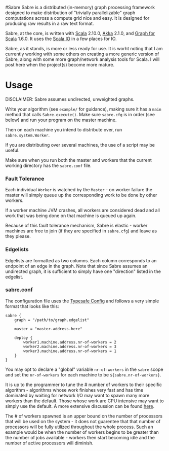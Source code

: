 #Sabre
Sabre is a distributed (in-memory) graph processing framework
designed to make distribution of "trivially parallelizable"
graph computations across a compute grid nice and easy. It
is designed for producing raw results in a raw text format.

Sabre, at the core, is written with 
[Scala](http://www.scala-lang.org/) 2.10.0,
[Akka](http://akka.io/) 2.1.0,
and [Graph for Scala](https://www.assembla.com/spaces/scala-graph/wiki) 1.6.0.
It uses the [Scala IO](http://jesseeichar.github.com/scala-io-doc/index.html)
in a few places for IO.

Sabre, as it stands, is more or less ready for use. It is worht noting 
that I am currently working with some others on creating a more generic version
of Sabre, along with some more graph/network analysis tools for Scala. I will
post here when the project(s) become more mature.

# Usage
DISCLAIMER: Sabre assumes undirected, unweighted graphs.

Write your algorithm (see `example/` for guidance), making sure it has a `main`
method that calls `Sabre.execute()`. Make sure `sabre.cfg` is in order (see below)
and run your program on the master machine.

Then on each machine you intend to distribute over, run `sabre.system.Worker`.

If you are distributing over several machines, the use of a script may be
useful.

Make sure when you run both the master and workers that the current working
directory has the `sabre.conf` file.

### Fault Tolerance
Each individual `Worker` is watched by the `Master` - on worker failure
the master will simply queue up the corresponding work to be done by
other workers.

If a worker machine JVM crashes, all workers are considered dead and all
work that was being done on that machine is queued up again.

Because of this fault tolerance mechanism, Sabre is elastic - worker
machines are free to join (if they are specified in `sabre.cfg`) and leave
as they please.

### Edgelists
Edgelists are formatted as two columns. Each column corresponds to an endpoint
of an edge in the graph. Note that since Sabre assumes an undirected graph,
it is sufficient to simply have one "direction" listed in the edgelist.

### sabre.conf
The configuration file uses the [Typesafe Config](https://github.com/typesafehub/config) and 
follows a very simple format that looks like this:

```
sabre {
    graph = "/path/to/graph.edgelist"

    master = "master.address.here"

    deploy {
        worker1.machine.address.nr-of-workers = 2
        worker2.machine.address.nr-of-workers = 3
        worker3.machine.address.nr-of-workers = 1
    }
}
```

You may opt to declare a "global" variable `nr-of-workers` in the `sabre` scope and set the
`nr-of-workers` for each machine to be `${sabre.nr-of-workers}`.

It is up to the programmer to tune the # number of workers to their specific
algorithm - algorithms whose work finishes very fast and has time dominated
by waiting for network I/O may want to spawn many more workers than the default.
Those whose work are CPU intensive may want to simply use the default. A
more extensive discussion can be found [here](http://stackoverflow.com/questions/10879296/how-to-determine-the-number-of-actors-to-spawn-in-akka).

The # of workers spawned is an upper bound on the number of processors that will be used
on the system - it does not guarentee that that number of processors will be fully utilized
throughout the whole process. Such an example would be when the number of workers begins to
be greater than the number of jobs available - workers then start becoming idle and the
number of active processors will diminish.
